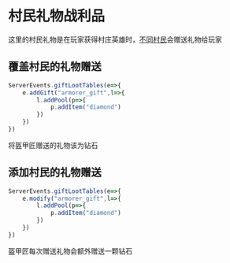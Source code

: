 # 村民礼物战利品
这里的村民礼物是在玩家获得村庄英雄时，[不同村民](../../Digression/LootTableId.md/#村民礼物战利品)会赠送礼物给玩家
## 覆盖村民的礼物赠送
```js
ServerEvents.giftLootTables(e=>{
    e.addGift("armorer_gift",l=>{
        l.addPool(p=>{
            p.addItem("diamond")
        })
    })
})
```
将盔甲匠赠送的礼物该为钻石
## 添加村民的礼物赠送
```js
ServerEvents.giftLootTables(e=>{
    e.modify("armorer_gift",l=>{
        l.addPool(p=>{
            p.addItem("diamond")
        })
    })
})
```
盔甲匠每次赠送礼物会额外赠送一颗钻石